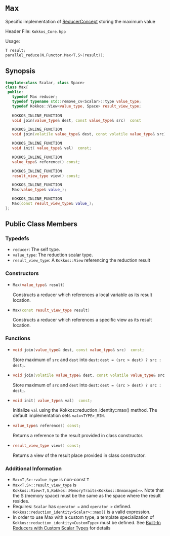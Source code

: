 # `Max`

Specific implementation of [ReducerConcept](ReducerConcept) storing the maximum value

Header File: `Kokkos_Core.hpp`

Usage: 
```c++
T result;
parallel_reduce(N,Functor,Max<T,S>(result));
```

## Synopsis 
```c++
template<class Scalar, class Space>
class Max{
 public:
   typedef Max reducer;
   typedef typename std::remove_cv<Scalar>::type value_type;
   typedef Kokkos::View<value_type, Space> result_view_type;
   
   KOKKOS_INLINE_FUNCTION
   void join(value_type& dest, const value_type& src)  const

   KOKKOS_INLINE_FUNCTION
   void join(volatile value_type& dest, const volatile value_type& src) const;

   KOKKOS_INLINE_FUNCTION
   void init( value_type& val)  const;

   KOKKOS_INLINE_FUNCTION
   value_type& reference() const;

   KOKKOS_INLINE_FUNCTION
   result_view_type view() const;

   KOKKOS_INLINE_FUNCTION
   Max(value_type& value_);

   KOKKOS_INLINE_FUNCTION
   Max(const result_view_type& value_);
};
```

## Public Class Members

### Typedefs
   
 * `reducer`: The self type.
 * `value_type`: The reduction scalar type.
 * `result_view_type`: A `Kokkos::View` referencing the reduction result 

### Constructors
 
 * ```c++
   Max(value_type& result)
   ```
   Constructs a reducer which references a local variable as its result location.  
 
 * ```c++
   Max(const result_view_type result)
   ```
   Constructs a reducer which references a specific view as its result location.

### Functions

 * ```c++
   void join(value_type& dest, const value_type& src)  const;
   ```
   Store maximum of `src` and `dest` into `dest`:  `dest = (src > dest) ? src : dest;`. 

 * ```c++
   void join(volatile value_type& dest, const volatile value_type& src) const;
   ```
   Store maximum of `src` and `dest` into `dest`:  `dest = (src > dest) ? src : dest;`. 

 * ```c++
   void init( value_type& val)  const;
   ```
   Initialize `val` using the Kokkos::reduction_identity<Scalar>::max() method.  The default implementation sets `val=<TYPE>_MIN`.

 * ```c++
   value_type& reference() const;
   ```
   Returns a reference to the result provided in class constructor.

 * ```c++
   result_view_type view() const;
   ```
   Returns a view of the result place provided in class constructor.

### Additional Information
   * `Max<T,S>::value_type` is non-const `T`
   * `Max<T,S>::result_view_type` is `Kokkos::View<T,S,Kokkos::MemoryTraits<Kokkos::Unmanaged>>`.  Note that the S (memory space) must be the same as the space where the result resides.
   * Requires: `Scalar` has `operator =` and `operator >` defined. `Kokkos::reduction_identity<Scalar>::max()` is a valid expression. 
   * In order to use Max with a custom type, a template specialization of `Kokkos::reduction_identity<CustomType>` must be defined.  See [Built-In Reducers with Custom Scalar Types](../../../ProgrammingGuide/Custom-Reductions-Built-In-Reducers-with-Custom-Scalar-Types) for details
